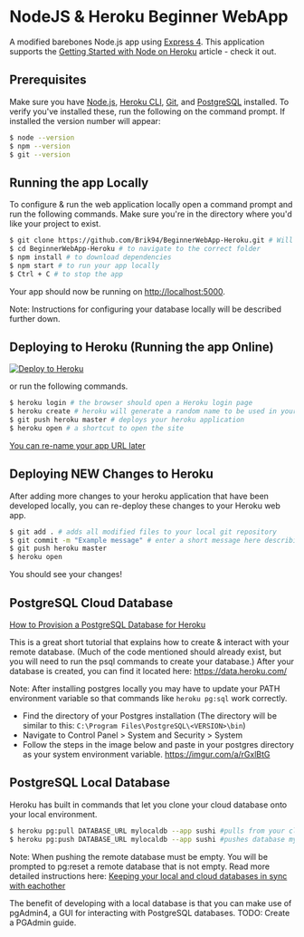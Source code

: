 # NodeJS & Heroku Beginner WebApp

A modified barebones Node.js app using [Express 4](http://expressjs.com/).
This application supports the [Getting Started with Node on Heroku](https://devcenter.heroku.com/articles/getting-started-with-nodejs) article - check it out.

## Prerequisites

Make sure you have [Node.js](http://nodejs.org/), [Heroku CLI](https://cli.heroku.com/), [Git](https://git-scm.com/downloads), and [PostgreSQL](https://www.enterprisedb.com/downloads/postgres-postgresql-downloads#windows) installed.
To verify you've installed these, run the following on the command prompt. If installed the version number will appear:

```sh
$ node --version
$ npm --version
$ git --version
```

## Running the app Locally

To configure & run the web application locally open a command prompt and run the following commands.
Make sure you're in the directory where you'd like your project to exist.

```sh
$ git clone https://github.com/Brik94/BeginnerWebApp-Heroku.git # Will download a clone of this entire github repository
$ cd BeginnerWebApp-Heroku # to navigate to the correct folder
$ npm install # to download dependencies
$ npm start # to run your app locally
$ Ctrl + C # to stop the app
```

Your app should now be running on [http://localhost:5000](http://localhost:5000/).

Note: Instructions for configuring your database locally will be described further down.

## Deploying to Heroku (Running the app Online)

[![Deploy to Heroku](https://www.herokucdn.com/deploy/button.png)](https://heroku.com/deploy)

or run the following commands.

```sh
$ heroku login # the browser should open a Heroku login page
$ heroku create # heroku will generate a random name to be used in your app url
$ git push heroku master # deploys your heroku application
$ heroku open # a shortcut to open the site
```

[You can re-name your app URL later](https://devcenter.heroku.com/articles/renaming-apps)

## Deploying NEW Changes to Heroku

After adding more changes to your heroku application that have been developed locally, you can re-deploy these changes to your Heroku web app.

```sh
$ git add . # adds all modified files to your local git repository
$ git commit -m "Example message" # enter a short message here describing your changes
$ git push heroku master
$ heroku open
```

You should see your changes!

## PostgreSQL Cloud Database

[How to Provision a PostgreSQL Database for Heroku](https://devcenter.heroku.com/articles/getting-started-with-nodejs?singlepage=true#provision-a-database)

This is a great short tutorial that explains how to create & interact with your remote database. (Much of the code mentioned should already exist, but you will need to run the psql commands to create your database.)
After your database is created, you can find it located here: https://data.heroku.com/

Note: After installing postgres locally you may have to update your PATH environment variable so that commands like `heroku pg:sql` work correctly.

- Find the directory of your Postgres installation (The directory will be similar to this: `C:\Program Files\PostgreSQL\<VERSION>\bin`)
- Navigate to Control Panel > System and Security > System
- Follow the steps in the image below and paste in your postgres directory as your system environment variable.
  https://imgur.com/a/rGxlBtG

## PostgreSQL Local Database

Heroku has built in commands that let you clone your cloud database onto your local environment.

```sh
$ heroku pg:pull DATABASE_URL mylocaldb --app sushi #pulls from your cloud database into a new database named mylocaldb from an app named sushi.
$ heroku pg:push DATABASE_URL mylocaldb --app sushi #pushes database mylocaldb back into the cloud.
```

Note: When pushing the remote database must be empty. You will be prompted to pg:reset a remote database that is not empty. Read more detailed instructions here:
[Keeping your local and cloud databases in sync with eachother](https://devcenter.heroku.com/articles/heroku-postgresql#pg-push-and-pg-pull)

The benefit of developing with a local database is that you can make use of pgAdmin4, a GUI for interacting with PostgreSQL databases.
TODO: Create a PGAdmin guide.
